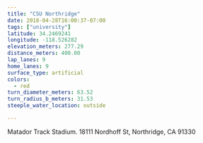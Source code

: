 ```yaml
---
title: "CSU Northridge"
date: 2018-04-28T16:00:37-07:00
tags: ["university"]
latitude: 34.2469241
longitude: -118.526282
elevation_meters: 277.29
distance_meters: 400.00
lap_lanes: 9
home_lanes: 9
surface_type: artificial
colors:
  - red
turn_diameter_meters: 63.52
turn_radius_b_meters: 31.53
steeple_water_location: outside

---
```

Matador Track Stadium. 18111 Nordhoff St, Northridge, CA 91330
<!--more-->
